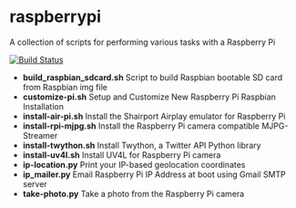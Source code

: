 raspberrypi
=======

A collection of scripts for performing various tasks with a Raspberry Pi

[![Build Status](https://travis-ci.org/swoodford/raspberrypi.svg?branch=master)](https://travis-ci.org/swoodford/raspberrypi)

- **build_raspbian_sdcard.sh** Script to build Raspbian bootable SD card from Raspbian img file
- **customize-pi.sh** Setup and Customize New Raspberry Pi Raspbian Installation
- **install-air-pi.sh** Install the Shairport Airplay emulator for Raspberry Pi
- **install-rpi-mjpg.sh** Install the Raspberry Pi camera compatible MJPG-Streamer
- **install-twython.sh** Install Twython, a Twitter API Python library
- **install-uv4l.sh** Install UV4L for Raspberry Pi camera
- **ip-location.py** Print your IP-based geolocation coordinates
- **ip_mailer.py** Email Raspberry Pi IP Address at boot using Gmail SMTP server
- **take-photo.py** Take a photo from the Raspberry Pi camera
